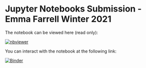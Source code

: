 # Jupyter Notebooks Submission - Emma Farrell Winter 2021

The notebook can be viewed here (read only):

[![nbviewer](https://raw.githubusercontent.com/jupyter/design/master/logos/Badges/nbviewer_badge.svg)](https://nbviewer.jupyter.org/github/ByketPoe/efarrellFoDA2021submission/blob/main/pyplot.ipynb)

You can interact with the notebook at the following link:

[![Binder](https://mybinder.org/badge_logo.svg)](https://mybinder.org/v2/gh/ByketPoe/efarrellFoDA2021submission.git/HEAD?labpath=pyplot.ipynb)